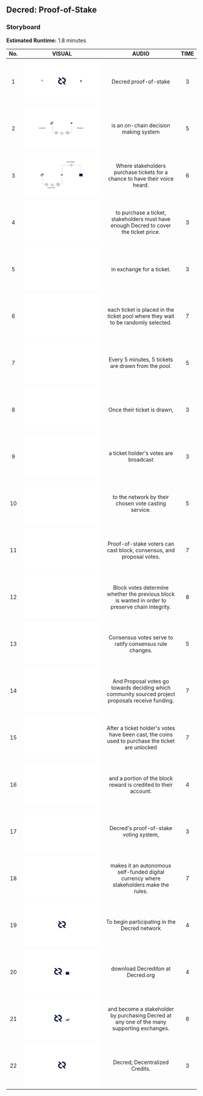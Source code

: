 

## Decred: Proof-of-Stake

### Storyboard
**Estimated Runtime:** 1.8 minutes

No. | VISUAL | AUDIO | TIME
:-: | :----: | :---: | :--:
1 | ![Shot 1](../decredStakeVoting/img/shot_1.svg) | Decred proof-of-stake | 3 
2 | ![Shot 2](../decredStakeVoting/img/shot_2.svg) | is an on-chain decision making system | 5 
3 | ![Shot 3](../decredStakeVoting/img/shot_3.svg) | Where stakeholders purchase tickets for a chance to have their voice heard. | 6 
4 | ![Shot 4](../decredStakeVoting/img/shot_4.svg) | to purchase a ticket, stakeholders must have enough Decred to cover the ticket price. | 3 
5 | ![Shot 5](../decredStakeVoting/img/shot_5.svg) | in exchange for a ticket. | 3 
6 | ![Shot 6](../decredStakeVoting/img/shot_6.svg) | each ticket is placed in the ticket pool where they wait to be randomly selected. | 7
7 | ![Shot 7](../decredStakeVoting/img/shot_7.svg) | Every 5 minutes, 5 tickets are drawn from the pool. | 5 
8 | ![Shot 8](../decredStakeVoting/img/shot_8.svg) | Once their ticket is drawn, | 3 
9 |  ![Shot 9](../decredStakeVoting/img/shot_9.svg) | a ticket holder's votes are broadcast | 3
10 | ![Shot 10](../decredStakeVoting/img/shot_10.svg) | to the network by their chosen vote casting service. | 5
11 | ![Shot 11](../decredStakeVoting/img/shot_11.svg) | Proof-of-stake voters can cast block, consensus, and proposal votes. | 7 
12 | ![Shot 12](../decredStakeVoting/img/shot_12.svg) | Block votes determine whether the previous block is wanted in order to preserve chain integrity. | 8 
13 | ![Shot 13](../decredStakeVoting/img/shot_13.svg) | Consensus votes serve to ratify consensus rule changes. | 5 
14 | ![Shot 14](../decredStakeVoting/img/shot_14.svg) | And Proposal votes go towards deciding which community sourced project proposals receive funding. | 7
15 |  ![Shot 15](../decredStakeVoting/img/shot_15.svg) | After a ticket holder's votes have been cast, the coins used to purchase the ticket are unlocked | 7 
16 | ![Shot 16](../decredStakeVoting/img/shot_16.svg) | and a portion of the block reward is credited to their account. | 4
17 | ![Shot 17](../decredStakeVoting/img/shot_17.svg) | Decred's proof-of-stake voting system, | 3 
18 | ![Shot 18](../decredStakeVoting/img/shot_18.svg) | makes it an autonomous self-funded digital currency where stakeholders make the rules. | 7 
19 | ![Shot 19](../decredStakeVoting/img/shot_19.svg) | To begin participating in the Decred network | 4 
20 |  ![Shot 20](../decredStakeVoting/img/shot_20.svg) | download Decrediton at Decred.org  | 4 
21 |  ![Shot 21](../decredStakeVoting/img/shot_21.svg) | and become a stakeholder by purchasing Decred at any one of the many supporting exchanges. | 6
22 | ![Shot 22](../decredStakeVoting/img/shot_22.svg) | Decred; Decentralized Credits. | 3
